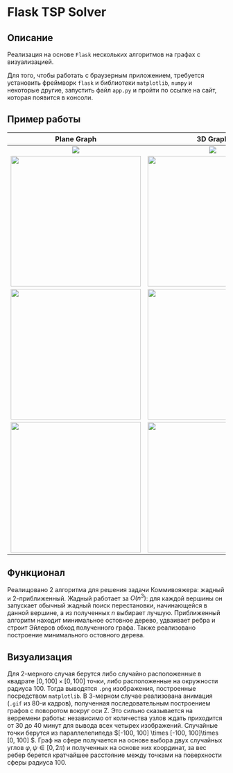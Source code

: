 # Flask TSP Solver
## Описание
Реализация на основе `Flask` нескольких алгоритмов на графах с визуализацией.

Для того, чтобы работать с браузерным приложением, требуется установить фреймворк `flask` и библиотеки `matplotlib`,  `numpy` и некоторые другие, запустить файл `app.py` и пройти по ссылке на сайт, которая появится в консоли.

## Пример работы
| Plane Graph      |      3D Graph     |   Graph on a Sphere   |
| :---:        |    :----:   |          :---: |
|<img src="https://i.imgur.com/oE3WlkY.png">|<img src="https://imgur.com/wmtmzBs.gif">|<img src="https://imgur.com/IACQ4P7.gif">|
|<img src="https://imgur.com/D32rS4f.png" width=300>|<img src="https://imgur.com/goLefqc.gif" width=300> | <img src="https://imgur.com/rkBpdKu.gif" width=300> |
|<img src="https://imgur.com/hwv5lNZ.png" width=300>|<img src="https://imgur.com/GRP56WU.gif" width=300> | <img src="https://imgur.com/QRqif8z.gif" width=300> |
|<img src="https://imgur.com/WzT1JUY.png" width=300>|<img src="https://imgur.com/2YCS91M.gif" width=300> | <img src="https://imgur.com/qiYttOY.gif" width=300> |

## Функционал
Реалищовано 2 алгоритма для решения задачи Коммивояжера: жадный и 2-приближенный. Жадный работает за $O(n^3)$: для каждой вершины он запускает обычный жадный поиск перестановки, начинающейся в данной вершине, а из полученных $n$ выбирает лучшую. Приближенный алгоритм находит минимальное остовное дерево, удваивает ребра и строит Эйлеров обход полученного графа. Также реализовано построение минимального остовного дерева.

## Визуализация

Для 2-мерного случая берутся либо случайно расположенные в квадрате $[0, 100]\times[0, 100]$ точки, либо расположенные на окружности радиуса 100. Тогда выводятся `.png` изображения, построенные посредством `matplotlib`. В 3-мерном случае реализована анимация (`.gif` из 80-и кадров), полученная последовательным построением графов с поворотом вокруг оси Z. Это сильно сказывается на верремени работы: независимо от количества узлов ждать приходится от 30 до 40 минут для вывода всех четырех изображений. Случайные точки берутся из параллелепипеда $[-100, 100] \times [-100, 100]\times [0, 100] $. Граф на сфере получается на основе выбора двух случайных углов $\varphi , \psi \in [0, 2\pi)$ и полученных на основе них координат, за вес ребер берется кратчайшее расстояние между точками на поверхности сферы радиуса 100.